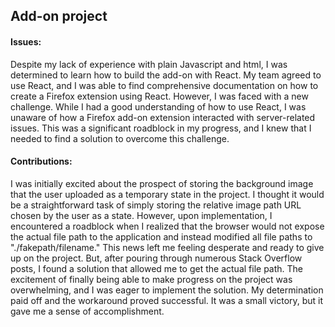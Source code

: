 ## Add-on project

#### Issues:

Despite my lack of experience with plain Javascript and html, I was determined to learn how to build the add-on with React. My team agreed to use React, and I was able to find comprehensive documentation on how to create a Firefox extension using React. However, I was faced with a new challenge. While I had a good understanding of how to use React, I was unaware of how a Firefox add-on extension interacted with server-related issues. This was a significant roadblock in my progress, and I knew that I needed to find a solution to overcome this challenge.



#### Contributions:

I was initially excited about the prospect of storing the background image that the user uploaded as a temporary state in the project. I thought it would be a straightforward task of simply storing the relative image path URL chosen by the user as a state. However, upon implementation, I encountered a roadblock when I realized that the browser would not expose the actual file path to the application and instead modified all file paths to "./fakepath/filename." This news left me feeling desperate and ready to give up on the project. But, after pouring through numerous Stack Overflow posts, I found a solution that allowed me to get the actual file path. The excitement of finally being able to make progress on the project was overwhelming, and I was eager to implement the solution. My determination paid off and the workaround proved successful. It was a small victory, but it gave me a sense of accomplishment. 
